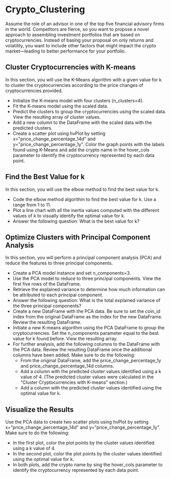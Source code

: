 # Crypto_Clustering
Assume the role of an advisor in one of the top five financial advisory firms in the world. Competitors are fierce, so you want to propose a novel approach to assembling investment portfolios that are based on cryptocurrencies. Instead of basing your proposal on only returns and volatility, you want to include other factors that might impact the crypto market—leading to better performance for your portfolio.

## Cluster Cryptocurrencies with K-means
In this section, you will use the K-Means algorithm with a given value for k to cluster the cryptocurrencies according to the price changes of cryptocurrencies provided.

* Initialize the K-means model with four clusters (n_clusters=4).
* Fit the K-means model using the scaled data.
* Predict the clusters to group the cryptocurrencies using the scaled data. View the resulting array of cluster values.
* Add a new column to the DataFrame with the scaled data with the predicted clusters.
* Create a scatter plot using hvPlot by setting x="price_change_percentage_14d" and y="price_change_percentage_1y". Color the graph points with the labels found using K-Means and add the crypto name in the hover_cols parameter to identify the cryptocurrency represented by each data point.

## Find the Best Value for k
In this section, you will use the elbow method to find the best value for k.

* Code the elbow method algorithm to find the best value for k. Use a range from 1 to 11.
* Plot a line chart with all the inertia values computed with the different values of k to visually identify the optimal value for k.
* Answer the following question: What is the best value for k?

## Optimize Clusters with Principal Component Analysis
In this section, you will perform a principal component analysis (PCA) and reduce the features to three principal components.

* Create a PCA model instance and set n_components=3.
* Use the PCA model to reduce to three principal components. View the first five rows of the DataFrame.
* Retrieve the explained variance to determine how much information can be attributed to each principal component.
* Answer the following question: What is the total explained variance of the three principal components?
* Create a new DataFrame with the PCA data. Be sure to set the coin_id index from the original DataFrame as the index for the new DataFrame. Review the resulting DataFrame.
* Initiate a new K-means algorithm using the PCA DataFrame to group the cryptocurrencies. Set the n_components parameter equal to the best value for k found before. View the resulting array.
* For further analysis, add the following columns to the DataFrame with the PCA data. Review the resulting DataFrame once the additional columns have been added. Make sure to do the following:
    * From the original DataFrame, add the price_change_percentage_1y and price_change_percentage_14d columns.
    * Add a column with the predicted cluster values identified using a k value of 4. (The predicted cluster values were calculated in the “Cluster Cryptocurrencies with K-means” section.)
    * Add a column with the predicted cluster values identified using the optimal value for k.

## Visualize the Results
Use the PCA data to create two scatter plots using hvPlot by setting x="price_change_percentage_14d" and y="price_change_percentage_1y". Make sure to do the following:

* In the first plot, color the plot points by the cluster values identified using a k value of 4.
* In the second plot, color the plot points by the cluster values identified using the optimal value for k.
* In both plots, add the crypto name by sing the hover_cols parameter to identify the cryptocurrency represented by each data point.